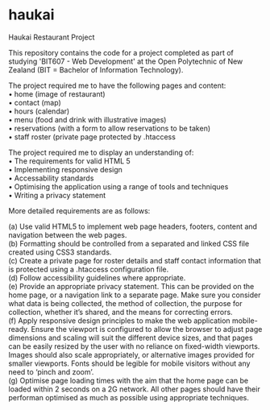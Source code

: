 # haukai
Haukai Restaurant Project

This repository contains the code for a project completed as part of studying 'BIT607 - Web Development' at
the Open Polytechnic of New Zealand (BIT = Bachelor of Information Technology).

The project required me to have the following pages and content:<br>
  • home (image of restaurant)<br>
  • contact (map)<br>
  • hours (calendar)<br>
  • menu (food and drink with illustrative images)<br>
  • reservations (with a form to allow reservations to be taken)<br>
  • staff roster (private page protected by .htaccess<br>

The project required me to display an understanding of:<br>
  • The requirements for valid HTML 5<br>
  • Implementing responsive design<br>
  • Accessability standards<br>
  • Optimising the application using a range of tools and techniques<br>
  • Writing a privacy statement<br>

More detailed requirements are as follows:<br>

(a) Use valid HTML5 to implement web page headers, footers, content and
navigation between the web pages.<br>
(b) Formatting should be controlled from a separated and linked CSS file
created using CSS3 standards.<br>
(c) Create a private page for roster details and staff contact information
that is protected using a .htaccess configuration file.<br>
(d) Follow accessibility guidelines where appropriate.<br>
(e) Provide an appropriate privacy statement. This can be provided on the
home page, or a navigation link to a separate page. Make sure you
consider what data is being collected, the method of collection, the
purpose for collection, whether it’s shared, and the means for correcting
errors.<br>
(f) Apply responsive design principles to make the web application mobile-ready. 
Ensure the viewport is configured to allow the browser to adjust
page dimensions and scaling will suit the different device sizes, and
that pages can be easily resized by the user with no reliance on fixed-width viewports. 
Images should also scale appropriately, or alternative
images provided for smaller viewports. Fonts should be legible for mobile
visitors without any need to ‘pinch and zoom’.<br>
(g) Optimise page loading times with the aim that the home page can be
loaded within 2 seconds on a 2G network. All other pages should have
their performan optimised as much as possible using appropriate
techniques.<br>
